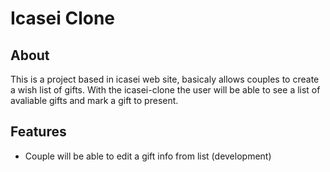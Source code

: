 # Icasei Clone
## About
This is a project based in icasei web site, basicaly allows couples to create a wish list
of gifts. With the icasei-clone the user will be able to see a list of avaliable gifts
and mark a gift to present.
## Features
* Couple will be able to edit a gift info from list (development)
